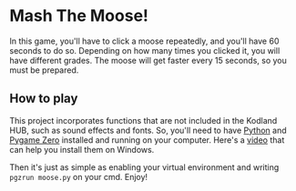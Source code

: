 # Mash The Moose!
In this game, you'll have to click a moose repeatedly, and you'll have 60 seconds to do so. Depending on how many times you clicked it, you will have different grades. The moose will get faster every 15 seconds, so you must be prepared.
## How to play
This project incorporates functions that are not included in the Kodland HUB, such as sound effects and fonts.
So, you'll need to have [Python](https://python.org/downloads) and [Pygame Zero](https://pygame-zero.readthedocs.io/en/stable/installation.html) installed and running on your computer.
Here's a [video](https://youtu.be/2hKUKgaiqfg) that can help you install them on Windows.

Then it's just as simple as enabling your virtual environment and writing `pgzrun moose.py` on your cmd. Enjoy!

